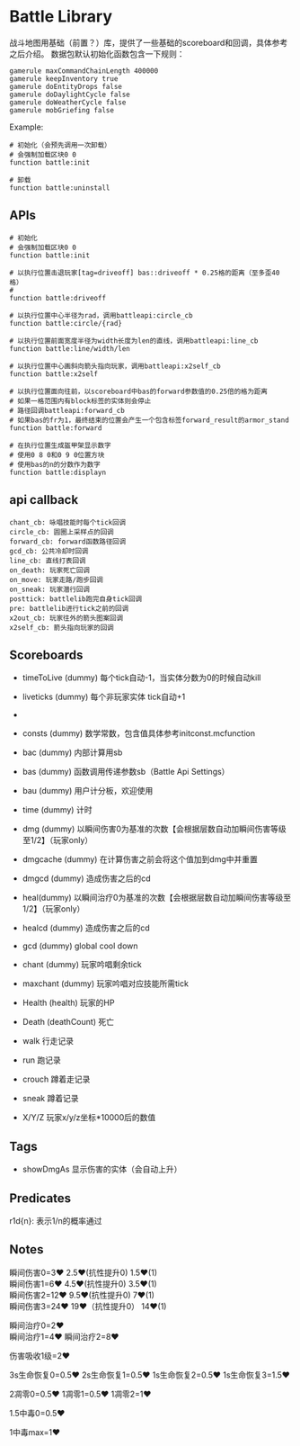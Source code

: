 # Battle Library

战斗地图用基础（前置？）库，提供了一些基础的scoreboard和回调，具体参考之后介绍。
数据包默认初始化函数包含一下规则：
```
gamerule maxCommandChainLength 400000
gamerule keepInventory true
gamerule doEntityDrops false
gamerule doDaylightCycle false
gamerule doWeatherCycle false
gamerule mobGriefing false
```
  
Example:  
```
# 初始化（会预先调用一次卸载）
# 会强制加载区块0 0 
function battle:init

# 卸载
function battle:uninstall
```
  

## APIs

```mcfunction
# 初始化
# 会强制加载区块0 0 
function battle:init

# 以执行位置击退玩家[tag=driveoff] bas::driveoff * 0.25格的距离（至多歪40格）
# 
function battle:driveoff

# 以执行位置中心半径为rad，调用battleapi:circle_cb
function battle:circle/{rad}

# 以执行位置前面宽度半径为width长度为len的直线，调用battleapi:line_cb
function battle:line/width/len

# 以执行位置中心画斜向箭头指向玩家，调用battleapi:x2self_cb
function battle:x2self

# 以执行位置面向往前，以scoreboard中bas的forward参数值的0.25倍的格为距离
# 如果一格范围内有block标签的实体则会停止
# 路径回调battleapi:forward_cb
# 如果bas的fr为1，最终结束的位置会产生一个包含标签forward_result的armor_stand
function battle:forward

# 在执行位置生成盔甲架显示数字
# 使用0 8 0和0 9 0位置方块
# 使用bas的n的分数作为数字
function battle:displayn
```

## api callback
```mcfunction
chant_cb: 咏唱技能时每个tick回调
circle_cb: 圆圈上采样点的回调
forward_cb: forward函数路径回调
gcd_cb: 公共冷却时回调
line_cb: 直线打表回调
on_death: 玩家死亡回调
on_move: 玩家走路/跑步回调
on_sneak: 玩家潜行回调
posttick: battlelib跑完自身tick回调
pre: battlelib进行tick之前的回调
x2out_cb: 玩家往外的箭头图案回调
x2self_cb: 箭头指向玩家的回调
```

## Scoreboards

* timeToLive (dummy) 每个tick自动-1，当实体分数为0的时候自动kill
* liveticks (dummy) 每个非玩家实体 tick自动+1
* 
* consts (dummy) 数学常数，包含值具体参考initconst.mcfunction
* bac (dummy) 内部计算用sb
* bas (dummy) 函数调用传递参数sb（Battle Api Settings）
* bau (dummy) 用户计分板，欢迎使用
* time (dummy) 计时
* dmg (dummy) 以瞬间伤害0为基准的次数【会根据层数自动加瞬间伤害等级至1/2】（玩家only）
* dmgcache (dummy) 在计算伤害之前会将这个值加到dmg中并重置
* dmgcd (dummy) 造成伤害之后的cd
* heal(dummy) 以瞬间治疗0为基准的次数【会根据层数自动加瞬间伤害等级至1/2】（玩家only）
* healcd (dummy) 造成伤害之后的cd
* gcd (dummy) global cool down
* chant (dummy) 玩家吟唱剩余tick
* maxchant (dummy) 玩家吟唱对应技能所需tick

* Health (health) 玩家的HP
* Death (deathCount) 死亡
* walk 行走记录
* run 跑记录
* crouch 蹲着走记录
* sneak 蹲着记录
* X/Y/Z 玩家x/y/z坐标*10000后的数值

## Tags

* showDmgAs 显示伤害的实体（会自动上升）

## Predicates
r1d{n}: 表示1/n的概率通过


## Notes

瞬间伤害0=3♥ 2.5♥(抗性提升0)  1.5♥(1)  
瞬间伤害1=6♥ 4.5♥(抗性提升0)  3.5♥(1)  
瞬间伤害2=12♥ 9.5♥(抗性提升0) 7♥(1)  
瞬间伤害3=24♥ 19♥（抗性提升0） 14♥(1)

瞬间治疗0=2♥  
瞬间治疗1=4♥
瞬间治疗2=8♥

伤害吸收1级=2♥

3s生命恢复0=0.5♥
2s生命恢复1=0.5♥
1s生命恢复2=0.5♥
1s生命恢复3=1.5♥

2凋零0=0.5♥
1凋零1=0.5♥
1凋零2=1♥

1.5中毒0=0.5♥

1中毒max=1♥